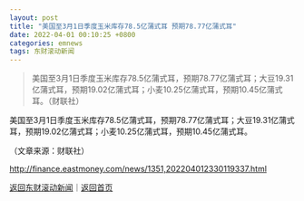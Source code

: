 ```yaml
---
layout: post
title: "美国至3月1日季度玉米库存78.5亿蒲式耳 预期78.77亿蒲式耳"
date: 2022-04-01 00:10:25 +0800
categories: emnews
tags: 东财滚动新闻
---
```

> 美国至3月1日季度玉米库存78.5亿蒲式耳，预期78.77亿蒲式耳；大豆19.31亿蒲式耳，预期19.02亿蒲式耳；小麦10.25亿蒲式耳，预期10.45亿蒲式耳。（财联社）

<p>美国至3月1日季度玉米库存78.5亿蒲式耳，预期78.77亿蒲式耳；大豆19.31亿蒲式耳，预期19.02亿蒲式耳；小麦10.25亿蒲式耳，预期10.45亿蒲式耳。 </p><p class="em_media">（文章来源：财联社）</p>

<http://finance.eastmoney.com/news/1351,202204012330119337.html>

[返回东财滚动新闻](//finews.withounder.com/emnews/)｜[返回首页](//finews.withounder.com/)